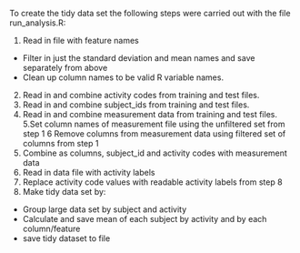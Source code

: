 To create the tidy data set the following steps were carried out with the file run_analysis.R:

1. Read in file with feature names
  - Filter in just the standard deviation and mean names and save separately from above
  - Clean up column names to be valid R variable names.
2. Read in and combine activity codes from training and test files.
3. Read in and combine subject_ids from training and test files.
4. Read in and combine measurement data from training and test files.
5.Set column names of measurement file using the unfiltered set from step 1
6 Remove columns from measurement data using filtered set of columns from step 1
7. Combine as columns, subject_id and activity codes with measurement data
8. Read in data file with activity labels
9. Replace activity code values with readable activity labels from step 8
10. Make tidy data set by:
  - Group large data set by subject and activity
  - Calculate and save mean of each subject by activity and by each column/feature
  - save tidy dataset to file
